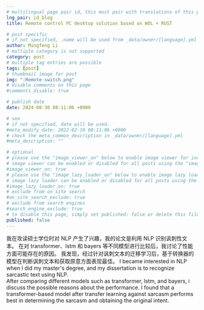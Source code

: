 ```yaml
---
# multilingual page pair id, this must pair with translations of this page. (This name must be unique)
lng_pair: id_blog
title: Remote control PC desktop solution based on WOL + RUST

# post specific
# if not specified, .name will be used from _data/owner/[language].yml
author: Mingfeng Li
# multiple category is not supported
category: post
# multiple tag entries are possible
tags: [post]
# thumbnail image for post
img: ":Remote-switch.png"
# disable comments on this page
#comments_disable: true

# publish date
date: 2024-08-30 08:11:06 +0900

# seo
# if not specified, date will be used.
#meta_modify_date: 2022-02-10 08:11:06 +0900
# check the meta_common_description in _data/owner/[language].yml
#meta_description: ""

# optional
# please use the "image_viewer_on" below to enable image viewer for individual pages or posts (_posts/ or [language]/_posts folders).
# image viewer can be enabled or disabled for all posts using the "image_viewer_posts: true" setting in _data/conf/main.yml.
#image_viewer_on: true
# please use the "image_lazy_loader_on" below to enable image lazy loader for individual pages or posts (_posts/ or [language]/_posts folders).
# image lazy loader can be enabled or disabled for all posts using the "image_lazy_loader_posts: true" setting in _data/conf/main.yml.
#image_lazy_loader_on: true
# exclude from on site search
#on_site_search_exclude: true
# exclude from search engines
#search_engine_exclude: true
# to disable this page, simply set published: false or delete this file
published: false
---
```


我在攻读硕士学位时对 NLP 产生了兴趣，我的论文是利用 NLP 识别讽刺性文本。
在对 transformer、lstm 和 bayers 等不同模型进行比较后，我讨论了性能方面可能存在的原因。
我发现，经过针对讽刺文本的迁移学习后，基于转换器的模型在判断讽刺文本和获取原意方面表现最佳。
I became interested in NLP when I did my master's degree, and my dissertation is to recognize sarcastic text using NLP.  
After comparing different models such as transformer, lstm, and bayers, i discuss the possible reasons about the performance.
I found that a transformer-based model after transfer learning against sarcasm performs best in determining the sarcasm and obtaining the original intent.

